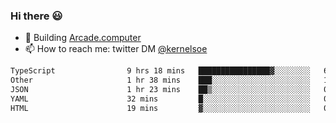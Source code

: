 ### Hi there 😃

- 🔨 Building [Arcade.computer](https://arcade.computer)
- 📫 How to reach me: twitter DM [@kernelsoe](https://twitter.com/kernelsoe)

<!--START_SECTION:waka-->

```txt
TypeScript                9 hrs 18 mins   ████████████████▓░░░░░░░░   66.21 %
Other                     1 hr 38 mins    ███░░░░░░░░░░░░░░░░░░░░░░   11.65 %
JSON                      1 hr 23 mins    ██▒░░░░░░░░░░░░░░░░░░░░░░   09.84 %
YAML                      32 mins         █░░░░░░░░░░░░░░░░░░░░░░░░   03.82 %
HTML                      19 mins         ▓░░░░░░░░░░░░░░░░░░░░░░░░   02.30 %
```

<!--END_SECTION:waka-->
